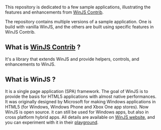 This repository is dedicated to a few sample applications, illustrating the features and enhancements from [WinJS Contrib](https://github.com/gleborgne/winjscontrib).

The repository contains multiple versions of a sample application. One is build with vanilla WinJS, and the others are built using specific features in WinJS Contrib.

## What is [WinJS Contrib](https://github.com/gleborgne/winjscontrib) ?
It's a library that extends WinJS and provide helpers, controls, and enhancements to WinJS.

## What is WinJS ?
It is a single page application (SPA) framework. The goal of WinJS is to provide the basis for HTML5 applications with almost native performances. It was originally designed by Microsoft for making Windows applications in HTML5 (for Windows, Windows Phone and Xbox One app stores).
Now WinJS is open source. it can still be used for Windows apps, but also in cross platform hybrid apps. All details are available on [WinJS website](http://www.buildwinjs.com), and you can experiment with it in their [playground](http://try.buildwinjs.com).
